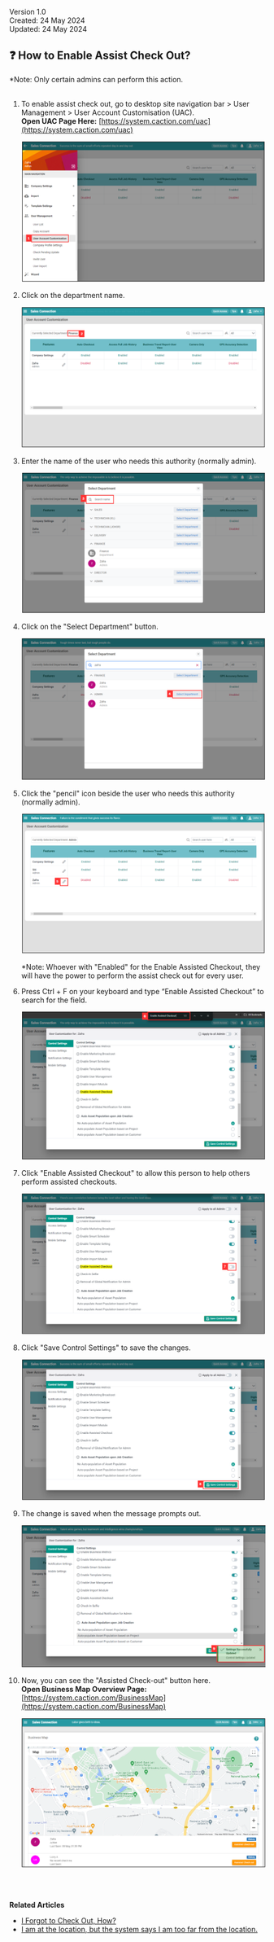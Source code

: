 Version 1.0<br>
Created: 24 May 2024<br>
Updated: 24 May 2024<br>
## ❓ How to Enable Assist Check Out?

*Note: Only certain admins can perform this action.<br><br>

  1. To enable assist check out, go to desktop site navigation bar > User Management > User Account Customisation (UAC).<br>
     **Open UAC Page Here:** [https://system.caction.com/uac](https://system.caction.com/uac)<br>

     <p align="center">
       <img src="img/User_Account_Customisation.png" alt="User Account Customisation">
     </p>
  
  2. Click on the department name.<br>
  
     <p align="center">
       <img src="img/Select_Department_In_UAC.png" alt="Select Department in UAC">
     </p>
     
  3. Enter the name of the user who needs this authority (normally admin).<br>

     <p align="center">
       <img src="img/Enter_Name_For_Enable_Assisted_Checkout.png" alt="Enter Name for Enable Assisted Checkout">
     </p>
  
  4. Click on the "Select Department" button.<br>

     <p align="center">
       <img src="img/Click_Select_Department_Button.png" alt="Click Select Department Button">
     </p>

  5. Click the "pencil" icon beside the user who needs this authority (normally admin).<br>

     <p align="center">
        <img src="img/Click_Pencil_Icon.png" alt="Click Pencil Icon">
     </p>
     
     *Note: Whoever with "Enabled" for the Enable Assisted Checkout, they will have the power to perform the assist check out for every user.<br>

  6. Press Ctrl + F on your keyboard and type “Enable Assisted Checkout” to search for the field.<br>

     <p align="center">
       <img src="img/Enable_Assisted_Checkout_in_UAC.png" alt="Enable Assisted Checkout in UAC">
     </p>
  
  7. Click "Enable Assisted Checkout" to allow this person to help others perform assisted checkouts.<br>

     <p align="center">
       <img src="img/Click_Enable_for_Assisted_Checkout.png" alt="Click the Enable Assisted Checkout">
     </p>

  8. Click "Save Control Settings" to save the changes.<br>

     <p align="center">
        <img src="img/Save_Control_Settings.png" alt="Save Control Settings">
     </p>

  9. The change is saved when the message prompts out.<br>

     <p align="center">
        <img src="img/Change_Saved.png" alt="Change Saved">
     </p>
     
  10. Now, you can see the "Assisted Check-out" button here.<br>
      **Open Business Map Overview Page:** [https://system.caction.com/BusinessMap](https://system.caction.com/BusinessMap)<br>

      <p align="center">
         <img src="img/Assisted_Check_Out_Desktop.png" alt="Assisted Check Out Desktop">
      </p>
  <br><br>

**Related Articles**<br>
- [I Forgot to Check Out, How?](Assist_Check_Out.md)
- [I am at the location, but the system says I am too far from the location.](Check_In_Address.md)

<!-- [Link Text](https://salesconnection.github.io/Sales-Connection-Support/Enable_Assist_Check_Out.html) -->
